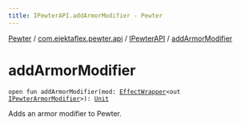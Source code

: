 ```yaml
---
title: IPewterAPI.addArmorModifier - Pewter
---
```


[Pewter](../../index.html) / [com.ejektaflex.pewter.api](../index.html) / [IPewterAPI](index.html) / [addArmorModifier](./add-armor-modifier.html)

# addArmorModifier

`open fun addArmorModifier(mod: `[`EffectWrapper`](../../com.ejektaflex.pewter.api.core/-effect-wrapper/index.html)`<out `[`IPewterArmorModifier`](../../com.ejektaflex.pewter.api.core.modifiers/-i-pewter-armor-modifier.html)`>): `[`Unit`](https://kotlinlang.org/api/latest/jvm/stdlib/kotlin/-unit/index.html)

Adds an armor modifier to Pewter.

